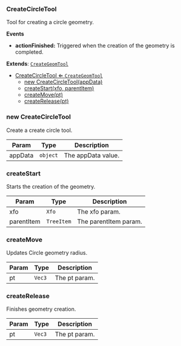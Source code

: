 <a name="CreateCircleTool"></a>

### CreateCircleTool 
Tool for creating a circle geometry.

**Events**
* **actionFinished:** Triggered when the creation of the geometry is completed.


**Extends**: <code>[CreateGeomTool](api/Tools/CreateTools/CreateGeomTool.md)</code>  

* [CreateCircleTool ⇐ <code>CreateGeomTool</code>](#CreateCircleTool)
    * [new CreateCircleTool(appData)](#new-CreateCircleTool)
    * [createStart(xfo, parentItem)](#createStart)
    * [createMove(pt)](#createMove)
    * [createRelease(pt)](#createRelease)

<a name="new_CreateCircleTool_new"></a>

### new CreateCircleTool
Create a create circle tool.


| Param | Type | Description |
| --- | --- | --- |
| appData | <code>object</code> | The appData value. |

<a name="CreateCircleTool+createStart"></a>

### createStart
Starts the creation of the geometry.



| Param | Type | Description |
| --- | --- | --- |
| xfo | <code>Xfo</code> | The xfo param. |
| parentItem | <code>TreeItem</code> | The parentItem param. |

<a name="CreateCircleTool+createMove"></a>

### createMove
Updates Circle geometry radius.



| Param | Type | Description |
| --- | --- | --- |
| pt | <code>Vec3</code> | The pt param. |

<a name="CreateCircleTool+createRelease"></a>

### createRelease
Finishes geometry creation.



| Param | Type | Description |
| --- | --- | --- |
| pt | <code>Vec3</code> | The pt param. |

